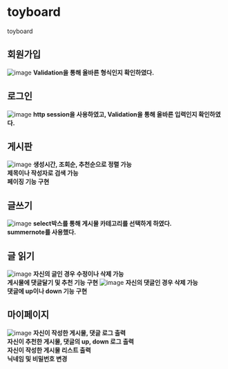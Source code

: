 # toyboard
toyboard



## 회원가입
![image](https://user-images.githubusercontent.com/58110333/174034422-fbd875d3-2380-4baa-8849-8aec30ed19ac.png)
__Validation을 통해 올바른 형식인지 확인하였다.__


## 로그인
![image](https://user-images.githubusercontent.com/58110333/174033714-81f18c7c-5fdd-44f8-8ec9-98490c064ecb.png)
__http session을 사용하였고, Validation을 통해 올바른 입력인지 확인하였다.__

## 게시판
![image](https://user-images.githubusercontent.com/58110333/174036776-7fd178d9-2108-492a-8a0b-f2bf1424f7b7.png)
__생성시간, 조회순, 추천순으로 정렬 가능<br>
   제목이나 작성자로 검색 가능<br>
   페이징 기능 구현__
## 글쓰기
![image](https://user-images.githubusercontent.com/58110333/174035642-f637ff38-674d-4571-a099-652a210bedfa.png)
__select박스를 통해 게시물 카테고리를 선택하게 하였다.<br> 
  summernote를 사용했다.__

## 글 읽기

![image](https://user-images.githubusercontent.com/58110333/174038640-020057c9-cc9e-409e-bc07-dcafd9786ec0.png)
__자신의 글인 경우 수정이나 삭제 가능<br>
  게시물에 댓글달기 및 추천 기능 구현__
![image](https://user-images.githubusercontent.com/58110333/174039482-0556372f-495b-4248-92c3-07a094b6c97d.png)
__자신의 댓글인 경우 삭제 가능<br>
  댓글에 up이나 down 기능 구현__
  
  ## 마이페이지
  
  ![image](https://user-images.githubusercontent.com/58110333/174041194-fbcd5777-86e0-418f-892f-8e7dd9f55781.png)
__자신이 작성한 게시물, 댓글 로그 출력<br>
  자신이 추천한 게시물, 댓글의 up, down 로그 출력<br>
  자신이 작성한 게시물 리스트 출력<br>
  닉네임 및 비밀번호 변경__
